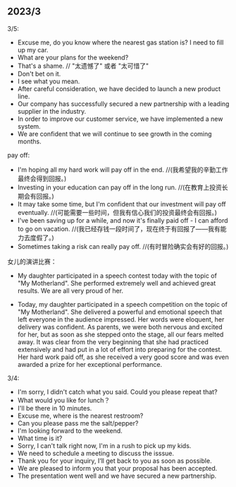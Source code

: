 ## 2023/3
3/5:
- Excuse me, do you know where the nearest gas station is? I need to fill up my car.
- What are your plans for the weekend?
- That's a shame. // "太遗憾了" 或者 "太可惜了"
- Don't bet on it.
- I see what you mean.
- After careful consideration, we have decided to launch a new product line.
- Our company has successfully secured a new partnership with a leading supplier in the industry.
- In order to improve our customer service, we have implemented a new system.
- We are confident that we will continue to see growth in the coming months.

pay off:
- I'm hoping all my hard work will pay off in the end. //(我希望我的辛勤工作最终会得到回报。)
- Investing in your education can pay off in the long run. //(在教育上投资长期会有回报。)
- It may take some time, but I'm confident that our investment will pay off eventually. //(可能需要一些时间，但我有信心我们的投资最终会有回报。)
- I've been saving up for a while, and now it's finally paid off - I can afford to go on vacation. //(我已经存钱一段时间了，现在终于有回报了——我有能力去度假了。)
- Sometimes taking a risk can really pay off. //(有时冒险确实会有好的回报。)

女儿的演讲比赛：
- My daughter participated in a speech contest today with the topic of "My Motherland". She performed extremely well and achieved great results. We are all very proud of her.

- Today, my daughter participated in a speech competition on the topic of "My Motherland". She delivered a powerful and emotional speech that left everyone in the audience impressed. Her words were eloquent, her delivery was confident.
As parents, we were both nervous and excited for her, but as soon as she stepped onto the stage, all our fears melted away. It was clear from the very beginning that she had practiced extensively and had put in a lot of effort into preparing for the contest. Her hard work paid off, as she received a very good score and was even awarded a prize for her exceptional performance.


3/4:
- I'm sorry, I didn't catch what you said. Could you please repeat that?
- What would you like for lunch？
- I'll be there in 10 minutes.
- Excuse me, where is the nearest restroom?
- Can you please pass me the salt/pepper?
- I'm looking forward to the weekend.
- What time is it?
- Sorry, I can't talk right now, I'm in a rush to pick up my kids.
- We need to schedule a meeting to discuss the isssue.
- Thank you for your inquiry, I‘ll get back to you as soon as possible.
- We are pleased to inform you that your proposal has been accepted.
- The presentation went well and we have secured a new partnership.
